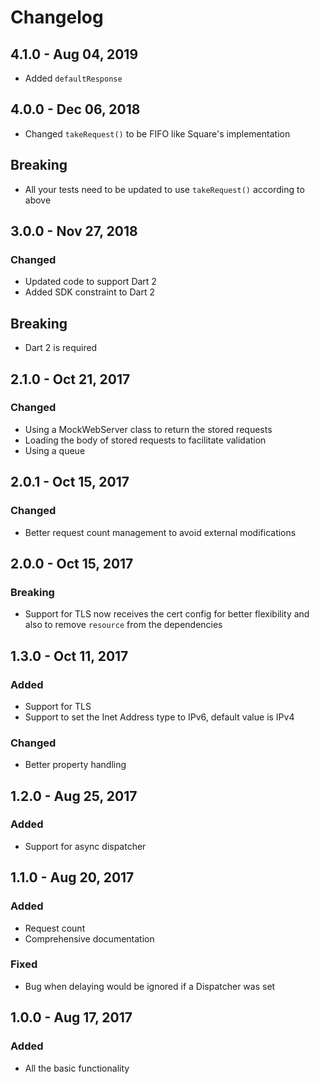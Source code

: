 # Changelog

## 4.1.0 - Aug 04, 2019
- Added `defaultResponse`

## 4.0.0 - Dec 06, 2018
- Changed `takeRequest()` to be FIFO like Square's implementation

## Breaking
- All your tests need to be updated to use `takeRequest()` according to above

## 3.0.0 - Nov 27, 2018
### Changed
- Updated code to support Dart 2
- Added SDK constraint to Dart 2

## Breaking
- Dart 2 is required

## 2.1.0 - Oct 21, 2017
### Changed
- Using a MockWebServer class to return the stored requests
- Loading the body of stored requests to facilitate validation
- Using a queue

## 2.0.1 - Oct 15, 2017
### Changed
- Better request count management to avoid external modifications

## 2.0.0 - Oct 15, 2017
### Breaking
- Support for TLS now receives the cert config for better flexibility
and also to remove `resource` from the dependencies

## 1.3.0 - Oct 11, 2017
### Added
- Support for TLS
- Support to set the Inet Address type to IPv6, default value is IPv4

### Changed
- Better property handling

## 1.2.0 - Aug 25, 2017
### Added
- Support for async dispatcher

## 1.1.0 - Aug 20, 2017
### Added
- Request count
- Comprehensive documentation

### Fixed
- Bug when delaying would be ignored if a Dispatcher was set

## 1.0.0 - Aug 17, 2017
### Added
- All the basic functionality
